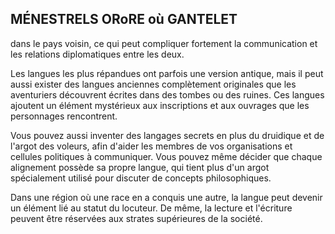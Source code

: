 ## MÉNESTRELS ORoRE où GANTELET


dans le pays voisin, ce qui peut compliquer fortement la
communication et les relations diplomatiques entre les deux.

Les langues les plus répandues ont parfois une version
antique, mais il peut aussi exister des langues anciennes
complètement originales que les aventuriers découvrent
écrites dans des tombes ou des ruines. Ces langues ajoutent
un élément mystérieux aux inscriptions et aux ouvrages que
les personnages rencontrent.

Vous pouvez aussi inventer des langages secrets en plus du
druidique et de l'argot des voleurs, afin d'aider les membres
de vos organisations et cellules politiques à communiquer.
Vous pouvez même décider que chaque alignement possède
sa propre langue, qui tient plus d'un argot spécialement
utilisé pour discuter de concepts philosophiques.

Dans une région où une race en a conquis une autre, la
langue peut devenir un élément lié au statut du locuteur. De
même, la lecture et l'écriture peuvent être réservées aux strates
supérieures de la société.
